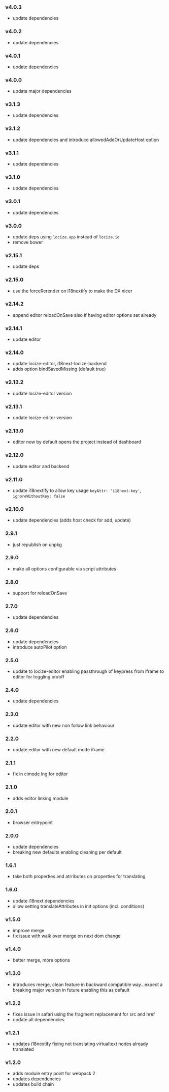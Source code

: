 ### v4.0.3

- update dependencies

### v4.0.2

- update dependencies

### v4.0.1

- update dependencies

### v4.0.0

- update major dependencies

### v3.1.3

- update dependencies

### v3.1.2

- update dependencies and introduce allowedAddOrUpdateHost option

### v3.1.1

- update dependencies

### v3.1.0

- update dependencies

### v3.0.1

- update dependencies

### v3.0.0

- update deps using `locize.app` instead of `locize.io`
- remove bower


### v2.15.1

- update deps

### v2.15.0

- use the forceRerender on i18nextify to make the DX nicer

### v2.14.2

- append editor reloadOnSave also if having editor options set already

### v2.14.1

- update editor

### v2.14.0

- update locize-editor, i18next-locize-backend
- adds option bindSavedMissing (default true)

### v2.13.2

- update locize-editor version

### v2.13.1

- update locize-editor version

### v2.13.0

- editor now by default opens the project instead of dashboard

### v2.12.0

- update editor and backend

### v2.11.0

- update i18nextify to allow key usage `keyAttr: 'i18next-key'`, `ignoreWithoutKey: false`

### v2.10.0

- update dependencies (adds host check for add, update)

### 2.9.1

- just republish on unpkg

### 2.9.0

- make all options configurable via script attributes

### 2.8.0

- support for reloadOnSave

### 2.7.0

- update dependencies

### 2.6.0

- update dependencies
- introduce autoPilot option

### 2.5.0

- update to locize-editor enabling passthrough of keypress from iframe to editor for toggling on/off

### 2.4.0

- update dependencies

### 2.3.0

- update editor with new non follow link behaviour

### 2.2.0

- update editor with new default mode iframe

### 2.1.1

- fix in cimode lng for editor

### 2.1.0

- adds editor linking module

### 2.0.1

- browser entrypoint

### 2.0.0

- update dependencies
- breaking new defaults enabling cleaning per default

### 1.6.1

- take both properties and atrributes on properties for translating

### 1.6.0

- update i18next dependencies
- allow setting translateAttributes in init options (incl. conditions)

### v1.5.0

- improve merge
- fix issue with walk over merge on next dom change

### v1.4.0

- better merge, more options

### v1.3.0

- introduces merge, clean feature in backward compatible way...expect a breaking major version in future enabling this as default

### v1.2.2

- fixes issue in safari using the fragment replacement for src and href
- update all dependencies

### v1.2.1

- updates i18nextify fixing not translating virtualtext nodes already translated

### v1.2.0

- adds module entry point for webpack 2
- updates dependencies
- updates build chain
